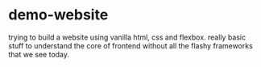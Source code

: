 # demo-website
trying to build a website using vanilla html, css and flexbox. really basic stuff to understand the core of frontend without all the flashy frameworks that we see today.
